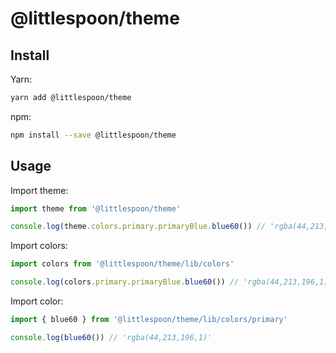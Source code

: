 # @littlespoon/theme

## Install

Yarn:

```sh
yarn add @littlespoon/theme
```

npm:

```sh
npm install --save @littlespoon/theme
```

## Usage

Import theme:

```ts
import theme from '@littlespoon/theme'

console.log(theme.colors.primary.primaryBlue.blue60()) // 'rgba(44,213,196,1)'
```

Import colors:

```ts
import colors from '@littlespoon/theme/lib/colors'

console.log(colors.primary.primaryBlue.blue60()) // 'rgba(44,213,196,1)'
```

Import color:

```ts
import { blue60 } from '@littlespoon/theme/lib/colors/primary'

console.log(blue60()) // 'rgba(44,213,196,1)'
```
